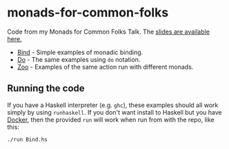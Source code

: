 monads-for-common-folks
=======================

Code from my Monads for Common Folks Talk.
The [slides are available here.](http://slides.com/qxjit/monads-for-common-folks)


* [Bind](https://github.com/qxjit/monads-for-common-folks/blob/master/Bind.hs) - Simple examples of monadic binding.
* [Do](https://github.com/qxjit/monads-for-common-folks/blob/master/Do.hs) - The same examples using `do` notation.
* [Zoo](https://github.com/qxjit/monads-for-common-folks/blob/master/Zoo.hs) - Examples of the same action run with different monads.


Running the code
----------------

If you have a Haskell interpreter (e.g. `ghc`), these examples should all work simply by using `runhaskell`.
If you don't want install to Haskell but you have [Docker](https://docker.com), then the provided `run` will work
when run from with the repo, like this:

    ./run Bind.hs
